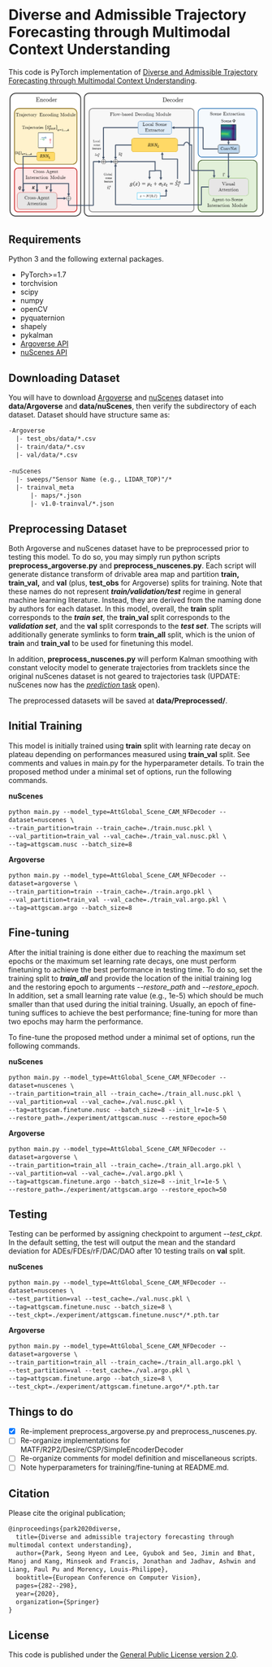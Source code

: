 # Diverse and Admissible Trajectory Forecasting through Multimodal Context Understanding

This code is PyTorch implementation of [Diverse and Admissible Trajectory Forecasting through Multimodal Context Understanding](https://arxiv.org/abs/2003.03212).

![Model Diagram](figures/model_figure.png)

## Requirements
Python 3 and the following external packages.
- PyTorch>=1.7
- torchvision
- scipy
- numpy
- openCV
- pyquaternion
- shapely
- pykalman
- [Argoverse API](https://github.com/argoai/argoverse-api)
- [nuScenes API](https://github.com/nutonomy/nuscenes-devkit)

## Downloading Dataset

You will have to download [Argoverse](https://www.argoverse.org/data.html#download-link) and [nuScenes](https://www.nuscenes.org/download) dataset into **data/Argoverse** and  **data/nuScenes**, then verify the subdirectory of each dataset. Dataset should have structure same as:

```
-Argoverse
  |- test_obs/data/*.csv
  |- train/data/*.csv
  |- val/data/*.csv

-nuScenes
  |- sweeps/"Sensor Name (e.g., LIDAR_TOP)"/*
  |- trainval_meta
      |- maps/*.json
      |- v1.0-trainval/*.json
```


## Preprocessing Dataset

Both Argoverse and nuScenes dataset have to be preprocessed prior to testing this model. To do so, you may simply run python scripts **preprocess_argoverse.py** and **preprocess_nuscenes.py**. Each script will generate distance transform of drivable area map and partition **train, train_val,** and **val** (plus, **test_obs** for Argoverse) splits for training. Note that these names do not represent ***train/validation/test*** regime in general machine learning literature. Instead, they are derived from the naming done by authors for each dataset. In this model, overall, the **train** split corresponds to the ***train set***, the **train_val** split corresponds to the ***validation set***, and the **val** split corresponds to the ***test set***. The scripts will additionally generate symlinks to form **train_all** split, which is the union of **train** and **train_val** to be used for finetuning this model.

In addition, **preprocess_nuscenes.py** will perform Kalman smoothing with constant velocity model to generate trajectories from tracklets since the original nuScenes dataset is not geared to trajectories task (UPDATE: nuScenes now has the [*prediction* task](https://www.nuscenes.org/prediction) open).

The preprocessed datasets will be saved at **data/Preprocessed/**.


## Initial Training
This model is initially trained using **train** split with learning rate decay on plateau depending on performances measured using **train_val** split. See comments and values in main.py for the hyperparameter details. To train the proposed method under a minimal set of options, run the following commands.

**nuScenes**
```
python main.py --model_type=AttGlobal_Scene_CAM_NFDecoder --dataset=nuscenes \
--train_partition=train --train_cache=./train.nusc.pkl \
--val_partition=train_val --val_cache=./train_val.nusc.pkl \
--tag=attgscam.nusc --batch_size=8 
```
**Argoverse**
```
python main.py --model_type=AttGlobal_Scene_CAM_NFDecoder --dataset=argoverse \
--train_partition=train --train_cache=./train.argo.pkl \
--val_partition=train_val --val_cache=./train_val.argo.pkl \
--tag=attgscam.argo --batch_size=8 
```

## Fine-tuning
After the initial training is done either due to reaching the maximum set epochs or the maximum set learning rate decays, one must perform finetuning to achieve the best performance in testing time. To do so, set the training split to ***train_all*** and provide the location of the initial training log and the restoring epoch to arguments *--restore_path* and *--restore_epoch*. In addition, set a small learning rate value (e.g., 1e-5) which should be much smaller than that used during the initial training. Usually, an epoch of fine-tuning suffices to achieve the best performance; fine-tuning for more than two epochs may harm the performance.

To fine-tune the proposed method under a minimal set of options, run the following commands.

**nuScenes**
```
python main.py --model_type=AttGlobal_Scene_CAM_NFDecoder --dataset=nuscenes \
--train_partition=train_all --train_cache=./train_all.nusc.pkl \
--val_partition=val --val_cache=./val.nusc.pkl \
--tag=attgscam.finetune.nusc --batch_size=8 --init_lr=1e-5 \
--restore_path=./experiment/attgscam.nusc --restore_epoch=50
```

**Argoverse**
```
python main.py --model_type=AttGlobal_Scene_CAM_NFDecoder --dataset=argoverse \
--train_partition=train_all --train_cache=./train_all.argo.pkl \
--val_partition=val --val_cache=./val.argo.pkl \
--tag=attgscam.finetune.argo --batch_size=8 --init_lr=1e-5 \
--restore_path=./experiment/attgscam.argo --restore_epoch=50
```

## Testing

Testing can be performed by assigning checkpoint to argument *--test_ckpt*. In the default setting, the test will output the mean and the standard deviation for ADEs/FDEs/rF/DAC/DAO after 10 testing trails on **val** split.

**nuScenes**
```
python main.py --model_type=AttGlobal_Scene_CAM_NFDecoder --dataset=nuscenes \
--test_partition=val --test_cache=./val.nusc.pkl \
--tag=attgscam.finetune.nusc --batch_size=8 \
--test_ckpt=./experiment/attgscam.finetune.nusc*/*.pth.tar
```

**Argoverse**
```
python main.py --model_type=AttGlobal_Scene_CAM_NFDecoder --dataset=argoverse \
--train_partition=train_all --train_cache=./train_all.argo.pkl \
--test_partition=val --test_cache=./val.argo.pkl \
--tag=attgscam.finetune.argo --batch_size=8 \
--test_ckpt=./experiment/attgscam.finetune.argo*/*.pth.tar
```

## Things to do

- [x] Re-implement preprocess_argoverse.py and preprocess_nuscenes.py.
- [ ] Re-organize implementations for MATF/R2P2/Desire/CSP/SimpleEncoderDecoder
- [ ] Re-organize comments for model definition and miscellaneous scripts.
- [ ] Note hyperparameters for training/fine-tuning at README.md.

## Citation
Please cite the original publication;
```
@inproceedings{park2020diverse,
  title={Diverse and admissible trajectory forecasting through multimodal context understanding},
  author={Park, Seong Hyeon and Lee, Gyubok and Seo, Jimin and Bhat, Manoj and Kang, Minseok and Francis, Jonathan and Jadhav, Ashwin and Liang, Paul Pu and Morency, Louis-Philippe},
  booktitle={European Conference on Computer Vision},
  pages={282--298},
  year={2020},
  organization={Springer}
}
```


## License

This code is published under the [General Public License version 2.0](LICENSE).
